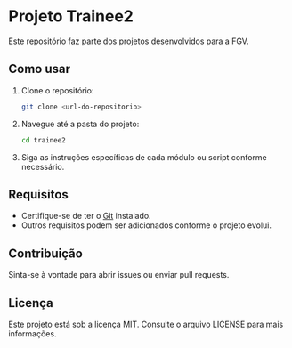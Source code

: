 # Projeto Trainee2

Este repositório faz parte dos projetos desenvolvidos para a FGV.

## Como usar
1. Clone o repositório:
   ```bash
   git clone <url-do-repositorio>
   ```
2. Navegue até a pasta do projeto:
   ```bash
   cd trainee2
   ```
3. Siga as instruções específicas de cada módulo ou script conforme necessário.

## Requisitos
- Certifique-se de ter o [Git](https://git-scm.com/) instalado.
- Outros requisitos podem ser adicionados conforme o projeto evolui.

## Contribuição
Sinta-se à vontade para abrir issues ou enviar pull requests.

## Licença
Este projeto está sob a licença MIT. Consulte o arquivo LICENSE para mais informações.
